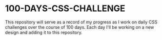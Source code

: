 # 100-DAYS-CSS-CHALLENGE
This repository will serve as a record of my progress as I work on daily CSS challenges over the course of 100 days. Each day I'll be working on a new design and adding it to this repository. 
